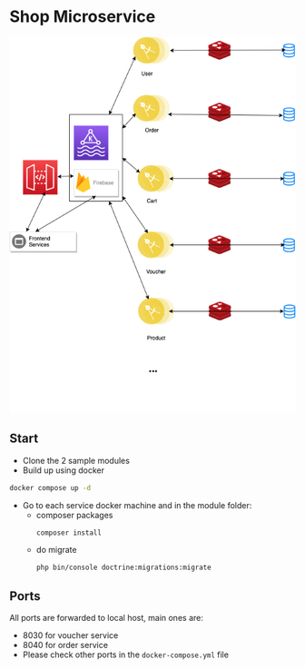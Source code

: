 # Shop Microservice

![Infrastructure broad design](https://github.com/moabualruz/shop/raw/main/Micro%20Services%20Diagram.png?raw=true)

## Start

- Clone the 2 sample modules
- Build up using docker

 ```bash
 docker compose up -d
 ```

- Go to each service docker machine and in the module folder:
    + composer packages
       ```bash
       composer install
       ```
    + do migrate
       ```bash
       php bin/console doctrine:migrations:migrate
       ```

## Ports

All ports are forwarded to local host, main ones are:

- 8030 for voucher service
- 8040 for order service
- Please check other ports in the `docker-compose.yml` file
